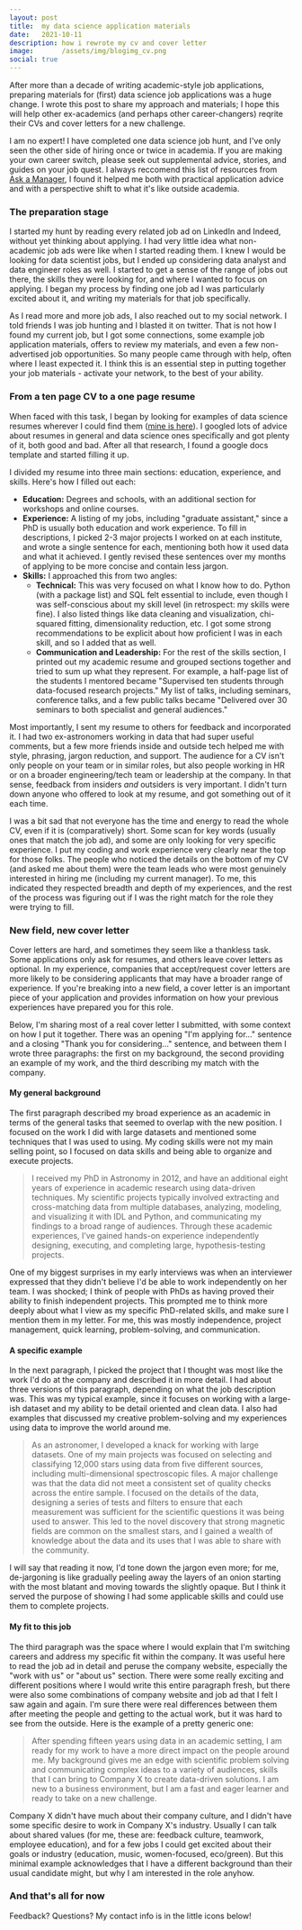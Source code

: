 ```yaml
---
layout: post
title:  my data science application materials
date:   2021-10-11
description: how i rewrote my cv and cover letter
image:       /assets/img/blogimg_cv.png
social: true 
---
```


After more than a decade of writing academic-style job applications, preparing materials for (first) data science job applications was a huge change. I wrote this post to share my approach and materials; I hope this will help other ex-academics (and perhaps other career-changers) reqrite their CVs and cover letters for a new challenge. 

I am no expert! I have completed one data science job hunt, and I've only seen the other side of hiring once or twice in academia. If you are making your own career switch, please seek out supplemental advice, stories, and guides on your job quest. I always reccomend this list of resources from [Ask a Manager](https://www.askamanager.org/2020/07/heres-a-bunch-of-help-finding-a-new-job.html), I found it helped me both with practical application advice and with a perspective shift to what it's like outside academia. 

### The preparation stage
I started my hunt by reading every related job ad on LinkedIn and Indeed, without yet thinking about applying. I had very little idea what non-academic job ads were like when I started reading them. I knew I would be looking for data scientist jobs, but I ended up considering data analyst and data engineer roles as well. I started to get a sense of the range of jobs out there, the skills they were looking for, and where I wanted to focus on applying. I began my process by finding one job ad I was particularly excited about it, and writing my materials for that job specifically. 

As I read more and more job ads, I also reached out to my social network. I told friends I was job hunting and I blasted it on twitter. That is not how I found my current job, but I got some connections, some example job application materials, offers to review my materials, and even a few non-advertised job opportunities. So many people came through with help, often where I least expected it. I think this is an essential step in putting together your job materials - activate your network, to the best of your ability.  

### From a ten page CV to a one page resume
When faced with this task, I began by looking for examples of data science resumes wherever I could find them ([mine is here](/assets/pdf/sjs_cv_datascience_2021.pdf)). I googled lots of advice about resumes in general and data science ones specifically and got plenty of it, both good and bad. After all that research, I found a google docs template and started filling it up. 

I divided my resume into three main sections: education, experience, and skills. Here's how I filled out each:
* **Education:** Degrees and schools, with an additional section for workshops and online courses.
* **Experience:** A listing of my jobs, including "graduate assistant," since a PhD is usually both education and work experience. To fill in descriptions, I picked 2-3 major projects I worked on at each institute, and wrote a single sentence for each, mentioning both how it used data and what it achieved. I gently revised these sentences over my months of applying to be more concise and contain less jargon.
* **Skills:** I approached this from two angles:
    * **Technical:** This was very focused on what I know how to do. Python (with a package list) and SQL felt essential to include, even though I was self-conscious about my skill level (in retrospect: my skills were fine). I also listed things like data cleaning and visualization, chi-squared fitting, dimensionality reduction, etc. I got some strong recommendations to be explicit about how proficient I was in each skill, and so I added that as well. 
    * **Communication and Leadership:** For the rest of the skills section, I printed out my academic resume and grouped sections together and tried to sum up what they represent. For example, a half-page list of the students I mentored became "Supervised ten students through data-focused research projects." My list of talks, including seminars, conference talks, and a few public talks became "Delivered over 30 seminars to both specialist and general audiences."

Most importantly, I sent my resume to others for feedback and incorporated it. I had two ex-astronomers working in data that had super useful comments, but a few more friends inside and outside tech helped me with style, phrasing, jargon reduction, and support. The audience for a CV isn't only people on your team or in similar roles, but also people working in HR or on a broader engineering/tech team or leadership at the company. In that sense, feedback from insiders _and_ outsiders is very important. I didn't turn down anyone who offered to look at my resume, and got something out of it each time. 

I was a bit sad that not everyone has the time and energy to read the whole CV, even if it is (comparatively) short. Some scan for key words (usually ones that match the job ad), and some are only looking for very specific experience. I put my coding and work experience very clearly near the top for those folks. The people who noticed the details on the bottom of my CV (and asked me about them) were the team leads who were most genuinely interested in hiring me (including my current manager). To me, this indicated they respected breadth and depth of my experiences, and the rest of the process was figuring out if I was the right match for the role they were trying to fill. 

### New field, new cover letter
Cover letters are hard, and sometimes they seem like a thankless task. Some applications only ask for resumes, and others leave cover letters as optional. In my experience, companies that accept/request cover letters are more likely to be considering applicants that may have a broader range of experience. If you're breaking into a new field, a cover letter is an important piece of your application and provides information on how your previous experiences have prepared you for this role. 

Below, I'm sharing most of a real cover letter I submitted, with some context on how I put it together. There was an opening "I'm applying for..." sentence and a closing "Thank you for considering..." sentence, and between them I wrote three paragraphs: the first on my background, the second providing an example of my work, and the third describing my match with the company.

#### My general background
The first paragraph described my broad experience as an academic in terms of the general tasks that seemed to overlap with the new position. I focused on the work I did with large datasets and mentioned some techniques that I was used to using. My coding skills were not my main selling point, so I focused on data skills and being able to organize and execute projects. 

> I received my PhD in Astronomy in 2012, and have an additional eight years of experience in academic research using data-driven techniques. My scientific projects typically involved extracting and cross-matching data from multiple databases, analyzing, modeling, and visualizing it with IDL and Python, and communicating my findings to a broad range of audiences. Through these academic experiences, I’ve gained hands-on experience independently designing, executing, and completing large, hypothesis-testing projects.

One of my biggest surprises in my early interviews was when an interviewer expressed that they didn't believe I'd be able to work independently on her team. I was shocked; I think of people with PhDs as having proved their ability to finish independent projects. This prompted me to think more deeply about what I view as my specific PhD-related skills, and make sure I mention them in my letter. For me, this was mostly independence, project management, quick learning, problem-solving, and communication. 

#### A specific example
In the next paragraph, I picked the project that I thought was most like the work I'd do at the company and described it in more detail. I had about three versions of this paragraph, depending on what the job description was. This was my typical example, since it focuses on working with a large-ish dataset and my ability to be detail oriented and clean data. I also had examples that discussed my creative problem-solving and my experiences using data to improve the world around me. 

> As an astronomer, I developed a knack for working with large datasets. One of my main projects was focused on selecting and classifying 12,000 stars using data from five different sources, including multi-dimensional spectroscopic files. A major challenge was that the data did not meet a consistent set of quality checks across the entire sample. I focused on the details of the data, designing a series of tests and filters to ensure that each measurement was sufficient for the scientific questions it was being used to answer. This led to the novel discovery that strong magnetic fields are common on the smallest stars, and I gained a wealth of knowledge about the data and its uses that I was able to share with the community. 

I will say that reading it now, I'd tone down the jargon even more; for me, de-jargoning is like gradually peeling away the layers of an onion starting with the most blatant and moving towards the slightly opaque. But I think it served the purpose of showing I had some applicable skills and could use them to complete projects.

#### My fit to this job
The third paragraph was the space where I would explain that I'm switching careers and address my specific fit within the company. It was useful here to read the job ad in detail and peruse the company website, especially the "work with us" or "about us" section. There were some really exciting and different positions where I would write this entire paragraph fresh, but there were also some combinations of company website and job ad that I felt I saw again and again. I'm sure there were real differences between them after meeting the people and getting to the actual work, but it was hard to see from the outside. Here is the example of a pretty generic one:

> After spending fifteen years using data in an academic setting, I am ready for my work to have a more direct impact on the people around me. My background gives me an edge with scientific problem solving and communicating complex ideas to a variety of audiences, skills that I can bring to Company X to create data-driven solutions. I am new to a business environment, but I am a fast and eager learner and ready to take on a new challenge.

Company X didn't have much about their company culture, and I didn't have some specific desire to work in Company X's industry. Usually I can talk about shared values (for me, these are: feedback culture, teamwork, employee education), and for a few jobs I could get excited about their goals or industry (education, music, women-focused, eco/green). But this minimal example acknowledges that I have a different background than their usual candidate might, but why I am interested in the role anyhow.

### And that's all for now

Feedback? Questions? My contact info is in the little icons below!


